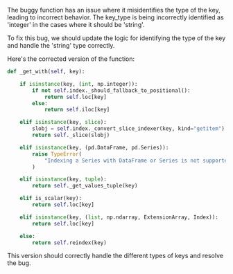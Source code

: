 The buggy function has an issue where it misidentifies the type of the key, leading to incorrect behavior. The key_type is being incorrectly identified as 'integer' in the cases where it should be 'string'.

To fix this bug, we should update the logic for identifying the type of the key and handle the 'string' type correctly.

Here's the corrected version of the function:

```python
def _get_with(self, key):

    if isinstance(key, (int, np.integer)):
        if not self.index._should_fallback_to_positional():
            return self.loc[key]
        else:
            return self.iloc[key]

    elif isinstance(key, slice):
        slobj = self.index._convert_slice_indexer(key, kind="getitem")
        return self._slice(slobj)

    elif isinstance(key, (pd.DataFrame, pd.Series)):
        raise TypeError(
            "Indexing a Series with DataFrame or Series is not supported, use the appropriate DataFrame column"
        )

    elif isinstance(key, tuple):
        return self._get_values_tuple(key)

    elif is_scalar(key):
        return self.loc[key]

    elif isinstance(key, (list, np.ndarray, ExtensionArray, Index)):
        return self.loc[key]

    else:
        return self.reindex(key)
```

This version should correctly handle the different types of keys and resolve the bug.